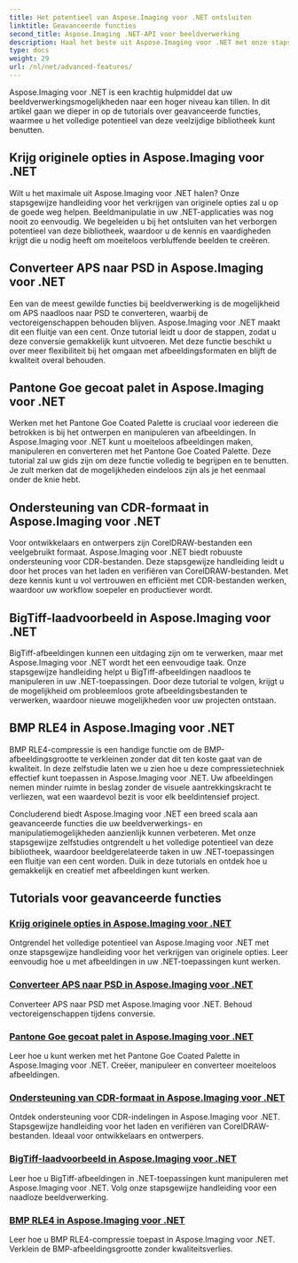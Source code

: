 ```yaml
---
title: Het potentieel van Aspose.Imaging voor .NET ontsluiten
linktitle: Geavanceerde functies
second_title: Aspose.Imaging .NET-API voor beeldverwerking
description: Haal het beste uit Aspose.Imaging voor .NET met onze stapsgewijze tutorials. Leer hoe u originele opties kunt ontgrendelen en moeiteloos met afbeeldingen kunt werken.
type: docs
weight: 29
url: /nl/net/advanced-features/
---
```


Aspose.Imaging voor .NET is een krachtig hulpmiddel dat uw beeldverwerkingsmogelijkheden naar een hoger niveau kan tillen. In dit artikel gaan we dieper in op de tutorials over geavanceerde functies, waarmee u het volledige potentieel van deze veelzijdige bibliotheek kunt benutten.

## Krijg originele opties in Aspose.Imaging voor .NET

Wilt u het maximale uit Aspose.Imaging voor .NET halen? Onze stapsgewijze handleiding voor het verkrijgen van originele opties zal u op de goede weg helpen. Beeldmanipulatie in uw .NET-applicaties was nog nooit zo eenvoudig. We begeleiden u bij het ontsluiten van het verborgen potentieel van deze bibliotheek, waardoor u de kennis en vaardigheden krijgt die u nodig heeft om moeiteloos verbluffende beelden te creëren.

## Converteer APS naar PSD in Aspose.Imaging voor .NET

Een van de meest gewilde functies bij beeldverwerking is de mogelijkheid om APS naadloos naar PSD te converteren, waarbij de vectoreigenschappen behouden blijven. Aspose.Imaging voor .NET maakt dit een fluitje van een cent. Onze tutorial leidt u door de stappen, zodat u deze conversie gemakkelijk kunt uitvoeren. Met deze functie beschikt u over meer flexibiliteit bij het omgaan met afbeeldingsformaten en blijft de kwaliteit overal behouden.

## Pantone Goe gecoat palet in Aspose.Imaging voor .NET

Werken met het Pantone Goe Coated Palette is cruciaal voor iedereen die betrokken is bij het ontwerpen en manipuleren van afbeeldingen. In Aspose.Imaging voor .NET kunt u moeiteloos afbeeldingen maken, manipuleren en converteren met het Pantone Goe Coated Palette. Deze tutorial zal uw gids zijn om deze functie volledig te begrijpen en te benutten. Je zult merken dat de mogelijkheden eindeloos zijn als je het eenmaal onder de knie hebt.

## Ondersteuning van CDR-formaat in Aspose.Imaging voor .NET

Voor ontwikkelaars en ontwerpers zijn CorelDRAW-bestanden een veelgebruikt formaat. Aspose.Imaging voor .NET biedt robuuste ondersteuning voor CDR-bestanden. Deze stapsgewijze handleiding leidt u door het proces van het laden en verifiëren van CorelDRAW-bestanden. Met deze kennis kunt u vol vertrouwen en efficiënt met CDR-bestanden werken, waardoor uw workflow soepeler en productiever wordt.

## BigTiff-laadvoorbeeld in Aspose.Imaging voor .NET

BigTiff-afbeeldingen kunnen een uitdaging zijn om te verwerken, maar met Aspose.Imaging voor .NET wordt het een eenvoudige taak. Onze stapsgewijze handleiding helpt u BigTiff-afbeeldingen naadloos te manipuleren in uw .NET-toepassingen. Door deze tutorial te volgen, krijgt u de mogelijkheid om probleemloos grote afbeeldingsbestanden te verwerken, waardoor nieuwe mogelijkheden voor uw projecten ontstaan.

## BMP RLE4 in Aspose.Imaging voor .NET

BMP RLE4-compressie is een handige functie om de BMP-afbeeldingsgrootte te verkleinen zonder dat dit ten koste gaat van de kwaliteit. In deze zelfstudie laten we u zien hoe u deze compressietechniek effectief kunt toepassen in Aspose.Imaging voor .NET. Uw afbeeldingen nemen minder ruimte in beslag zonder de visuele aantrekkingskracht te verliezen, wat een waardevol bezit is voor elk beeldintensief project.

Concluderend biedt Aspose.Imaging voor .NET een breed scala aan geavanceerde functies die uw beeldverwerkings- en manipulatiemogelijkheden aanzienlijk kunnen verbeteren. Met onze stapsgewijze zelfstudies ontgrendelt u het volledige potentieel van deze bibliotheek, waardoor beeldgerelateerde taken in uw .NET-toepassingen een fluitje van een cent worden. Duik in deze tutorials en ontdek hoe u gemakkelijk en creatief met afbeeldingen kunt werken.
## Tutorials voor geavanceerde functies
### [Krijg originele opties in Aspose.Imaging voor .NET](./get-original-options/)
Ontgrendel het volledige potentieel van Aspose.Imaging voor .NET met onze stapsgewijze handleiding voor het verkrijgen van originele opties. Leer eenvoudig hoe u met afbeeldingen in uw .NET-toepassingen kunt werken.
### [Converteer APS naar PSD in Aspose.Imaging voor .NET](./convert-aps-to-psd/)
Converteer APS naar PSD met Aspose.Imaging voor .NET. Behoud vectoreigenschappen tijdens conversie.
### [Pantone Goe gecoat palet in Aspose.Imaging voor .NET](./pantone-goe-coated-palette/)
Leer hoe u kunt werken met het Pantone Goe Coated Palette in Aspose.Imaging voor .NET. Creëer, manipuleer en converteer moeiteloos afbeeldingen.
### [Ondersteuning van CDR-formaat in Aspose.Imaging voor .NET](./support-of-cdr-format/)
Ontdek ondersteuning voor CDR-indelingen in Aspose.Imaging voor .NET. Stapsgewijze handleiding voor het laden en verifiëren van CorelDRAW-bestanden. Ideaal voor ontwikkelaars en ontwerpers.
### [BigTiff-laadvoorbeeld in Aspose.Imaging voor .NET](./bigtiff-load-example/)
Leer hoe u BigTiff-afbeeldingen in .NET-toepassingen kunt manipuleren met Aspose.Imaging voor .NET. Volg onze stapsgewijze handleiding voor een naadloze beeldverwerking.
### [BMP RLE4 in Aspose.Imaging voor .NET](./bmp-rle4/)
Leer hoe u BMP RLE4-compressie toepast in Aspose.Imaging voor .NET. Verklein de BMP-afbeeldingsgrootte zonder kwaliteitsverlies.